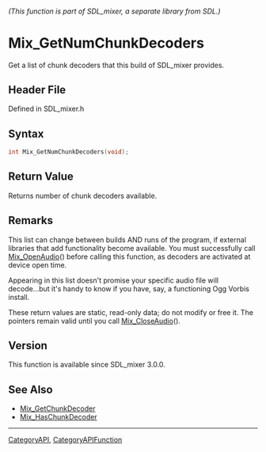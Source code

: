 ###### (This function is part of SDL_mixer, a separate library from SDL.)
# Mix_GetNumChunkDecoders

Get a list of chunk decoders that this build of SDL_mixer provides.

## Header File

Defined in SDL_mixer.h

## Syntax

```c
int Mix_GetNumChunkDecoders(void);

```

## Return Value

Returns number of chunk decoders available.

## Remarks

This list can change between builds AND runs of the program, if external
libraries that add functionality become available. You must successfully
call [Mix_OpenAudio](Mix_OpenAudio)() before calling this function, as
decoders are activated at device open time.

Appearing in this list doesn't promise your specific audio file will
decode...but it's handy to know if you have, say, a functioning Ogg Vorbis
install.

These return values are static, read-only data; do not modify or free it.
The pointers remain valid until you call
[Mix_CloseAudio](Mix_CloseAudio)().

## Version

This function is available since SDL_mixer 3.0.0.

## See Also

- [Mix_GetChunkDecoder](Mix_GetChunkDecoder)
- [Mix_HasChunkDecoder](Mix_HasChunkDecoder)

----
[CategoryAPI](CategoryAPI), [CategoryAPIFunction](CategoryAPIFunction)

